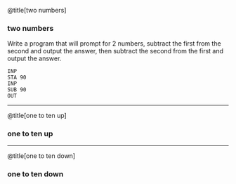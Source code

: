 @title[two numbers]
### two numbers
Write a program that will prompt for 2 numbers, subtract the first from the second and output the answer, then subtract the second from the first and output the answer.
```
INP
STA 90
INP
SUB 90
OUT
```
---
@title[one to ten up]
### one to ten up

---
@title[one to ten down]
### one to ten down
